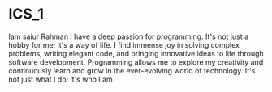# ICS_1
Iam saiur Rahman
I have a deep passion for programming.
It's not just a hobby for me; it's a way of life.
I find immense joy in solving complex problems, writing elegant code, and bringing innovative ideas to life through software development.
Programming allows me to explore my creativity and continuously learn and grow in the ever-evolving world of technology.
It's not just what I do; it's who I am.
